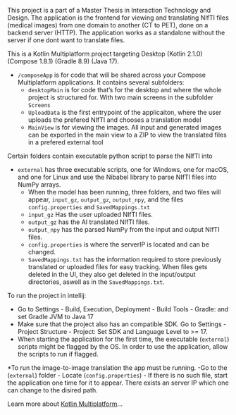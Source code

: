 This project is a part of a Master Thesis in Interaction Technology and Design. The application is the frontend for viewing and translating NIfTI files (medical images) from one domain to another (CT to PET), done on a backend server (HTTP). The application works as a standalone without the server if one dont want to translate files.

This is a Kotlin Multiplatform project targeting Desktop (Kotlin 2.1.0) (Compose 1.8.1) (Gradle 8.9) (Java 17).

* `/composeApp` is for code that will be shared across your Compose Multiplatform applications.
  It contains several subfolders:
  - `desktopMain` is for code that’s for the desktop and where the whole project is structured for.
  With two main screens in the subfolder `Screens`
  - `UploadData` is the first entrypoint of the applicaiton, where the user uploads the prefered NIfTI and chooses a translation model
  - `MainView` is for viewing the images. All input and generated images can be exported in the main view to a ZIP to view the translated files in a prefered external tool
  
Certain folders contain executable python script to parse the NIfTI into

* `external` has three executable scripts, one for Windows, one for macOS, and one for Linux and use the Nibabel library to parse NIfTI files into NumPy arrays.
  - When the model has been running, three folders, and two files will appear, `input_gz`, `output_gz`, `output_npy`, and the files `config.properties` and `SavedMappings.txt`
  - `input_gz` Has the user uploaded NIfTI files.
  -  `output_gz` has the AI translated NIfTI files.
  -  `output_npy` has the parsed NumPy from the input and output NIfTI files.
  -  `config.properties` is where the serverIP is located and can be changed.
  -  `SavedMappings.txt` has the information required to store previously translated or uploaded files for easy tracking. When files gets deleted in the UI, they also get deleted in the input/output directories, aswell as in the `SavedMappings.txt`.

To run the project in intellij:
- Go to Settings - Build, Execution, Deployment - Build Tools - Gradle: and set Gradle JVM to Java 17
- Make sure that the project also has an compatible SDK. Go to Settings - Project Structure - Project: Set SDK and Language Level to >= 17.
- When starting the application for the first time, the executable (`external`) scripts might be flagged by the OS. In order to use the application, allow the scripts to run if flagged.

*To run the image-to-image translation the app must be running.
-Go to the (`external`) folder - Locate (`config.properties`) - If there is no such file, start the application one time for it to appear. There exists an server IP which one can change to the disired path.


Learn more about [Kotlin Multiplatform](https://www.jetbrains.com/help/kotlin-multiplatform-dev/get-started.html)…
